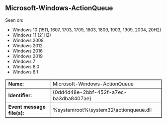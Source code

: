 ## Microsoft-Windows-ActionQueue

Seen on:
* Windows 10 (1511, 1607, 1703, 1709, 1803, 1809, 1903, 1909, 2004, 20H2)
* Windows 11 (21H2)
* Windows 2008
* Windows 2012
* Windows 2016
* Windows 2019
* Windows 7
* Windows 8.0
* Windows 8.1

<table border="1" class="docutils">
  <tbody>
    <tr>
      <td><b>Name:</b></td>
      <td>Microsoft-Windows-ActionQueue</td>
    </tr>
    <tr>
      <td><b>Identifier:</b></td>
      <td>{0dd4d48e-2bbf-452f-a7ec-ba3dba8407ae}</td>
    </tr>
    <tr>
      <td><b>Event message file(s):</b></td>
      <td>%systemroot%\system32\actionqueue.dll</td>
    </tr>
  </tbody>
</table>

&nbsp;


